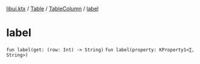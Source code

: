 [libui.ktx](../../README.md) / [Table](../README.md) / [TableColumn](README.md) / [label](label.md)

# label

`fun label(get: (row: Int) -> String)`
`fun label(property: KProperty1<`[`T`](README.md#T)`, String>)`